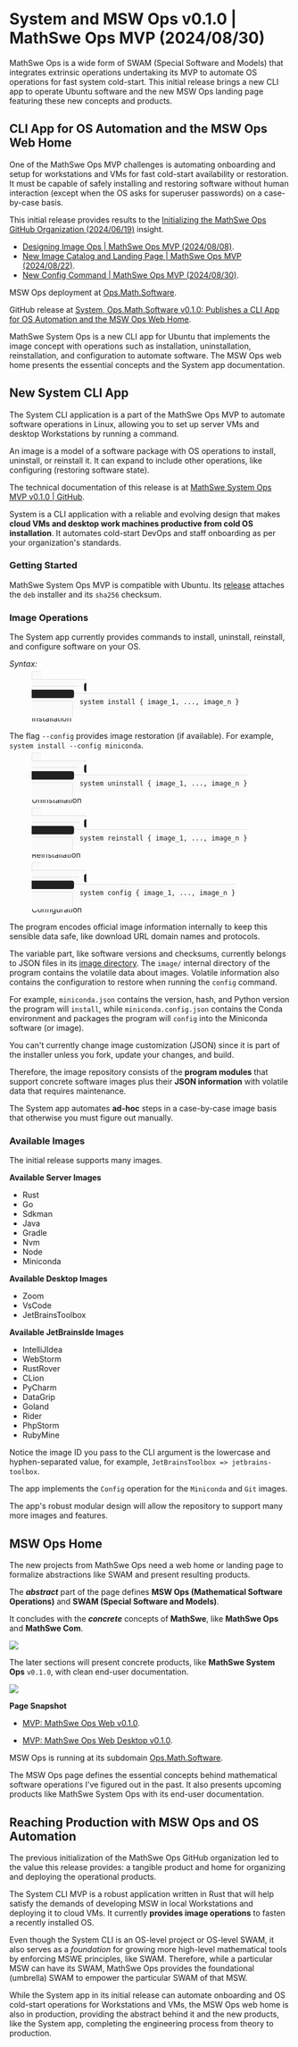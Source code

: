 <!-- Copyright (c) 2024 Tobias Briones. All rights reserved. -->
<!-- SPDX-License-Identifier: CC-BY-4.0 -->
<!-- This file is part of https://github.com/tobiasbriones/blog -->

# System and MSW Ops v0.1.0 | MathSwe Ops MVP (2024/08/30)

MathSwe Ops is a wide form of SWAM (Special Software and Models) that integrates
extrinsic operations undertaking its MVP to automate OS operations for fast
system cold-start. This initial release brings a new CLI app to operate Ubuntu
software and the new MSW Ops landing page featuring these new concepts and
products.

## CLI App for OS Automation and the MSW Ops Web Home

One of the MathSwe Ops MVP challenges is automating onboarding and setup for
workstations and VMs for fast cold-start availability or restoration. It must be
capable of safely installing and restoring software without human interaction
(except when the OS asks for superuser passwords) on a case-by-case basis.

This initial release provides results to the
[Initializing the MathSwe Ops GitHub Organization (2024/06/19)](/initializing-the-mathswe-ops-github-organization-2024-06-19)
insight.

- [Designing Image Ops \| MathSwe Ops MVP (2024/08/08)](/designing-image-ops---mathswe-ops-mvp-2024-08-08).
- [New Image Catalog and Landing Page \| MathSwe Ops MVP (2024/08/22)](/new-image-catalog-and-landing-page---mathswe-ops-mvp-2024-08-22).
- [New Config Command \| MathSwe Ops MVP (2024/08/30)](/new-config-command---mathswe-ops-mvp-2024-08-30).

MSW Ops deployment at [Ops.Math.Software](https://ops.math.software).

GitHub release at
[System, Ops.Math.Software v0.1.0: Publishes a CLI App for OS Automation and the MSW Ops Web Home](https://github.com/mathswe-ops/mathswe-ops---mvp/releases/tag/v0.1.0).

MathSwe System Ops is a new CLI app for Ubuntu that implements the image concept
with operations such as installation, uninstallation, reinstallation, and
configuration to automate software. The MSW Ops web home presents the essential
concepts and the System app documentation.

## New System CLI App

The System CLI application is a part of the MathSwe Ops MVP to automate software
operations in Linux, allowing you to set up server VMs and desktop Workstations
by running a command.

An image is a model of a software package with OS operations to install,
uninstall, or reinstall it. It can expand to include other operations, like
configuring (restoring software state).

The technical documentation of this release is at
[MathSwe System Ops MVP v0.1.0 \| GitHub](https://github.com/mathswe-ops/mathswe-ops---mvp/tree/v0.1.0/system).

System is a CLI application with a reliable and evolving design that makes
**cloud VMs and desktop work machines productive from cold OS installation**. It
automates cold-start DevOps and staff onboarding as per your organization's
standards.

### Getting Started

MathSwe System Ops MVP is compatible with Ubuntu. Its
[release](https://github.com/mathswe-ops/mathswe-ops---mvp/releases/tag/v0.1.0)
attaches the `deb` installer and its `sha256` checksum.

### Image Operations

The System app currently provides commands to install, uninstall, reinstall, and
configure software on your OS.

*Syntax:*

<figure>
    <div>
        <code class="d-block language-plaintext highlighter-rouge" 
            style="
                position: relative;
                background-color:#fafafa;
                border:1px solid #e0e0e0;
                border-radius:.25rem;
                padding:0.5rem 1rem !important;
                border-bottom: none !important;
            ">
            <i class="fa fa-terminal" style="
                color: #fafafa;
                background: #212121;
                padding: 2px 4px;
                border-radius: 4px;
                position: relative;
                top: -2px;
                margin-left: 8px;
                margin-right: 8px;
                font-size: 10px;">
            </i>
            system install { image_1, ..., image_n }
        </code>
    </div>
    <figcaption>Installation</figcaption>
</figure>


The flag `--config` provides image restoration (if available). For example,
`system install --config miniconda`.

<figure>
    <div>
        <code class="d-block language-plaintext highlighter-rouge" 
            style="
                position: relative;
                background-color:#fafafa;
                border:1px solid #e0e0e0;
                border-radius:.25rem;
                padding:0.5rem 1rem !important;
                border-bottom: none !important;
            ">
            <i class="fa fa-terminal" style="
                color: #fafafa;
                background: #212121;
                padding: 2px 4px;
                border-radius: 4px;
                position: relative;
                top: -2px;
                margin-left: 8px;
                margin-right: 8px;
                font-size: 10px;">
            </i>
            system uninstall { image_1, ..., image_n }
        </code>
    </div>
    <figcaption>Uninstallation</figcaption>
</figure>

<figure>
    <div>
        <code class="d-block language-plaintext highlighter-rouge" 
            style="
                position: relative;
                background-color:#fafafa;
                border:1px solid #e0e0e0;
                border-radius:.25rem;
                padding:0.5rem 1rem !important;
                border-bottom: none !important;
            ">
            <i class="fa fa-terminal" style="
                color: #fafafa;
                background: #212121;
                padding: 2px 4px;
                border-radius: 4px;
                position: relative;
                top: -2px;
                margin-left: 8px;
                margin-right: 8px;
                font-size: 10px;">
            </i>
            system reinstall { image_1, ..., image_n }
        </code>
    </div>
    <figcaption>Reinstallation</figcaption>
</figure>

<figure>
    <div>
        <code class="d-block language-plaintext highlighter-rouge" 
            style="
                position: relative;
                background-color:#fafafa;
                border:1px solid #e0e0e0;
                border-radius:.25rem;
                padding:0.5rem 1rem !important;
                border-bottom: none !important;
            ">
            <i class="fa fa-terminal" style="
                color: #fafafa;
                background: #212121;
                padding: 2px 4px;
                border-radius: 4px;
                position: relative;
                top: -2px;
                margin-left: 8px;
                margin-right: 8px;
                font-size: 10px;">
            </i>
            system config { image_1, ..., image_n }
        </code>
    </div>
    <figcaption>Configuration</figcaption>
</figure>

The program encodes official image information internally to keep this sensible
data safe, like download URL domain names and protocols.

The variable part, like software versions and checksums, currently belongs to
JSON files in its
[image directory](https://github.com/mathswe-ops/mathswe-ops---mvp/tree/v0.1.0/system/image).
The `image/` internal directory of the program contains the volatile data about
images. Volatile information also contains the configuration to restore when
running the `config` command.

For example, `miniconda.json` contains the version, hash, and Python version the
program will `install`, while `miniconda.config.json` contains the Conda
environment and packages the program will `config` into the Miniconda software
(or image).

You can't currently change image customization (JSON) since it is part of the
installer unless you fork, update your changes, and build.

Therefore, the image repository consists of the **program modules** that support
concrete software images plus their **JSON information** with volatile data that
requires maintenance.

The System app automates **ad-hoc** steps in a case-by-case image basis that
otherwise you must figure out manually.

### Available Images

The initial release supports many images.

**Available Server Images**

- Rust
- Go
- Sdkman
- Java
- Gradle
- Nvm
- Node
- Miniconda

**Available Desktop Images**

- Zoom
- VsCode
- JetBrainsToolbox

**Available JetBrainsIde Images**

- IntelliJIdea
- WebStorm
- RustRover
- CLion
- PyCharm
- DataGrip
- Goland
- Rider
- PhpStorm
- RubyMine

Notice the image ID you pass to the CLI argument is the lowercase and
hyphen-separated value, for example, `JetBrainsToolbox => jetbrains-toolbox`.

The app implements the `Config` operation for the `Miniconda` and `Git` images.

The app's robust modular design will allow the repository to support many more
images and features.

## MSW Ops Home

The new projects from MathSwe Ops need a web home or landing page to formalize
abstractions like SWAM and present resulting products.

The ***abstract*** part of the page defines **MSW Ops (Mathematical Software
Operations)** and **SWAM (Special Software and Models)**.

It concludes with the ***concrete*** concepts of **MathSwe**, like
**MathSwe Ops** and **MathSwe Com**.

![](msw-ops-web-_-top.jpg)

The later sections will present concrete products, like **MathSwe System Ops**
`v0.1.0`, with clean end-user documentation.

![](images/msw-ops-web-_-system-section.jpg)

**Page Snapshot**

- [MVP: MathSwe Ops Web v0.1.0](images/mvp-_-mathswe-ops-web-v0-1-0.jpeg).

- [MVP: MathSwe Ops Web Desktop v0.1.0](images/mvp-_-mathswe-ops-web-desktop-v0-1-0.jpeg).

MSW Ops is running at its subdomain
[Ops.Math.Software](https://ops.math.software).

The MSW Ops page defines the essential concepts behind mathematical software
operations I've figured out in the past. It also presents upcoming products like
MathSwe System Ops with its end-user documentation.

## Reaching Production with MSW Ops and OS Automation

The previous initialization of the MathSwe Ops GitHub organization led to the
value this release provides: a tangible product and home for organizing and
deploying the operational products.

The System CLI MVP is a robust application written in Rust that will help
satisfy the demands of developing MSW in local Workstations and deploying it to
cloud VMs. It currently **provides image operations** to fasten a recently
installed OS.

Even though the System CLI is an OS-level project or OS-level SWAM, it also
serves as a *foundation* for growing more high-level mathematical tools by
enforcing MSWE principles, like SWAM. Therefore, while a particular MSW can have
its SWAM, MathSwe Ops provides the foundational (umbrella) SWAM to empower the
particular SWAM of that MSW.

While the System app in its initial release can automate onboarding and OS
cold-start operations for Workstations and VMs, the MSW Ops web home is also in
production, providing the abstract behind it and the new products, like the
System app, completing the engineering process from theory to production.
